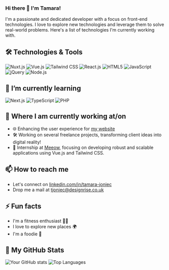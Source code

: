 ### Hi there 👋 I'm Tamara!

I'm a passionate and dedicated developer with a focus on front-end technologies. I love to explore new technologies and leverage them to solve real-world problems. Here's a list of technologies I'm currently working with.

## 🛠️ Technologies & Tools
![Nuxt.js](https://img.shields.io/badge/-Nuxt.js-00C58E?style=flat&logo=nuxtdotjs)
![Vue.js](https://img.shields.io/badge/-Vue.js-4FC08D?style=flat&logo=vue-dot-js)
![Tailwind CSS](https://img.shields.io/badge/-Tailwind_CSS-38B2AC?style=flat&logo=tailwind-css)
![React.js](https://img.shields.io/badge/-React.js-61DAFB?style=flat&logo=react)
![HTML5](https://img.shields.io/badge/-HTML5-E34F26?style=flat&logo=html5&logoColor=white)
![JavaScript](https://img.shields.io/badge/-JavaScript-F7DF1E?style=flat&logo=javascript&logoColor=black)
![jQuery](https://img.shields.io/badge/-jQuery-0769AD?style=flat&logo=jquery)
![Node.js](https://img.shields.io/badge/-Node.js-339933?style=flat&logo=node-dot-js&logoColor=white)

## 🌱 I’m currently learning
![Next.js](https://img.shields.io/badge/-Next.js-000000?style=flat&logo=nextdotjs)
![TypeScript](https://img.shields.io/badge/-TypeScript-3178C6?style=flat&logo=typescript&logoColor=white)
![PHP](https://img.shields.io/badge/-PHP-777BB4?style=flat&logo=php)

## 💼 Where I am currently working at/on
- 🌐 Enhancing the user experience for [my website](https://tamarajoniec.github.io/React-Portfolio/)
- 🛠 Working on several freelance projects, transforming client ideas into digital reality!
- 🌟 Internship at [Meeow](https://www.meeow.com/), focusing on developing robust and scalable applications using Vue.js and Tailwind CSS.


## 📫 How to reach me
- Let's connect on [linkedin.com/in/tamara-joniec](linkedin.com/in/tamara-joniec)
- Drop me a mail at tjoniec@designrise.co.uk
## ⚡ Fun facts
- I'm a fitness enthusiast 🏋️‍♂️
- I love to explore new places 🌍
- I'm a foodie 🍲

## 🌟 My GitHub Stats
![Your GitHub stats](https://github-readme-stats.vercel.app/api?username=TamaraJoniec&show_icons=true&hide_border=true&count_private=true&include_all_commits=true&theme=tokyonight)
![Top Languages](https://github-readme-stats.vercel.app/api/top-langs/?username=TamaraJoniec&layout=compact&theme=tokyonight)
